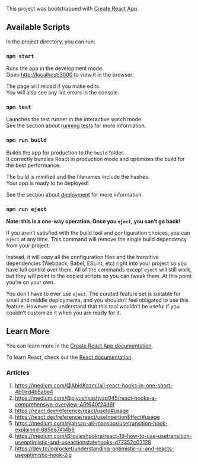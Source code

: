 This project was bootstrapped with [Create React App](https://github.com/facebook/create-react-app).

## Available Scripts

In the project directory, you can run:

### `npm start`

Runs the app in the development mode.<br>
Open [http://localhost:3000](http://localhost:3000) to view it in the browser.

The page will reload if you make edits.<br>
You will also see any lint errors in the console.

### `npm test`

Launches the test runner in the interactive watch mode.<br>
See the section about [running tests](https://facebook.github.io/create-react-app/docs/running-tests) for more information.

### `npm run build`

Builds the app for production to the `build` folder.<br>
It correctly bundles React in production mode and optimizes the build for the best performance.

The build is minified and the filenames include the hashes.<br>
Your app is ready to be deployed!

See the section about [deployment](https://facebook.github.io/create-react-app/docs/deployment) for more information.

### `npm run eject`

**Note: this is a one-way operation. Once you `eject`, you can’t go back!**

If you aren’t satisfied with the build tool and configuration choices, you can `eject` at any time. This command will remove the single build dependency from your project.

Instead, it will copy all the configuration files and the transitive dependencies (Webpack, Babel, ESLint, etc) right into your project so you have full control over them. All of the commands except `eject` will still work, but they will point to the copied scripts so you can tweak them. At this point you’re on your own.

You don’t have to ever use `eject`. The curated feature set is suitable for small and middle deployments, and you shouldn’t feel obligated to use this feature. However we understand that this tool wouldn’t be useful if you couldn’t customize it when you are ready for it.

## Learn More

You can learn more in the [Create React App documentation](https://facebook.github.io/create-react-app/docs/getting-started).

To learn React, check out the [React documentation](https://reactjs.org/).

### Articles

1. https://medium.com/@AbidKazmi/all-react-hooks-in-one-short-4b0ed4b5a6e4
2. https://medium.com/@piyushkashyap045/react-hooks-a-comprehensive-overview-46f640f24d6f
3. https://react.dev/reference/react/useId#usage
4. https://react.dev/reference/react/useInsertionEffect#usage
5. https://medium.com/@ahsan-ali-mansoor/usetransition-hook-explained-885e87414b8
6. https://medium.com/@lovleshpokra/react-19-how-to-use-usetransition-useoptimistic-and-useactionstatehooks-d77352c03128
7. https://dev.to/logrocket/understanding-optimistic-ui-and-reacts-useoptimistic-hook-2ig
